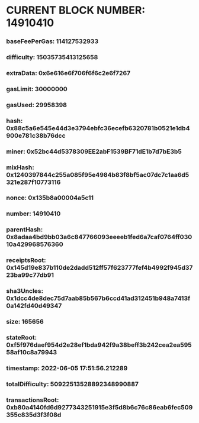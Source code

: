 # CURRENT BLOCK NUMBER: 14910410

### baseFeePerGas: 114127532933
### difficulty: 15035735413125658
### extraData: 0x6e616e6f706f6f6c2e6f7267
### gasLimit: 30000000
### gasUsed: 29958398
### hash: 0x88c5a6e545e44d3e3794ebfc36ecefb6320781b0521e1db4900e781c38b76dcc
### miner: 0x52bc44d5378309EE2abF1539BF71dE1b7d7bE3b5
### mixHash: 0x1240397844c255a085f95e4984b83f8bf5ac07dc7c1aa6d5321e287f10773116
### nonce: 0x135b8a00004a5c11
### number: 14910410
### parentHash: 0x8adaa4bd9bb03a6c847766093eeeeb1fed6a7caf0764ff03010a429968576360
### receiptsRoot: 0x145d19e837b110de2dadd512ff57f623777fef4b4992f945d3723ba99c77db91
### sha3Uncles: 0x1dcc4de8dec75d7aab85b567b6ccd41ad312451b948a7413f0a142fd40d49347
### size: 165656
### stateRoot: 0xf5f976daef954d2e28ef1bda942f9a38beff3b242cea2ea59558af10c8a79943
### timestamp: 2022-06-05 17:51:56.212289
### totalDifficulty: 50922513528892348990887
### transactionsRoot: 0xb80a4140fd6d9277343251915e3f5d8b6c76c86eab6fec509355c835d3f3f08d
